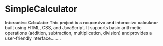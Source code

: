 # SimpleCalculator
Interactive Calculator This project is a responsive and interactive calculator built using HTML, CSS, and JavaScript. It supports basic arithmetic operations (addition, subtraction, multiplication, division) and provides a user-friendly interface........
